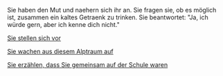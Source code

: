 Sie haben den Mut und naehern sich ihr an. Sie fragen sie, ob es möglich ist, zusammen ein kaltes Getraenk zu trinken. 
Sie beantwortet: "Ja, ich würde gern, aber ich kenne dich nicht."

[Sie stellen sich vor](Vorstellen/vorstellen.md)

[Sie wachen aus diesem Alptraum auf](../ruderboot.md)

[Sie erzählen, dass Sie gemeinsam auf der Schule waren](Schule/schule.md)
